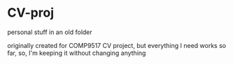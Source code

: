 # CV-proj
personal stuff in an old folder

originally created for COMP9517 CV project, but everything I need works so far, so, I'm keeping it without changing anything
